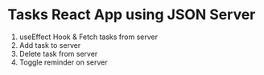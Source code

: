 # Tasks React App using JSON Server 
1. useEffect Hook & Fetch tasks from server
2. Add task to server
3. Delete task from server
4. Toggle reminder on server



